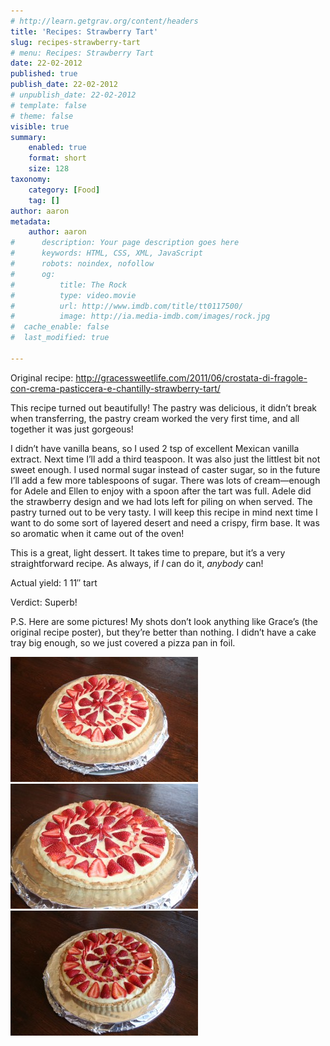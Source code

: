 ```yaml
---
# http://learn.getgrav.org/content/headers
title: 'Recipes: Strawberry Tart'
slug: recipes-strawberry-tart
# menu: Recipes: Strawberry Tart
date: 22-02-2012
published: true
publish_date: 22-02-2012
# unpublish_date: 22-02-2012
# template: false
# theme: false
visible: true
summary:
    enabled: true
    format: short
    size: 128
taxonomy:
    category: [Food]
    tag: []
author: aaron
metadata:
    author: aaron
#      description: Your page description goes here
#      keywords: HTML, CSS, XML, JavaScript
#      robots: noindex, nofollow
#      og:
#          title: The Rock
#          type: video.movie
#          url: http://www.imdb.com/title/tt0117500/
#          image: http://ia.media-imdb.com/images/rock.jpg
#  cache_enable: false
#  last_modified: true

---
```


Original recipe: <http://gracessweetlife.com/2011/06/crostata-di-fragole-con-crema-pasticcera-e-chantilly-strawberry-tart/>

This recipe turned out beautifully! The pastry was delicious, it didn’t break when transferring, the pastry cream worked the very first time, and all together it was just gorgeous!

I didn’t have vanilla beans, so I used 2 tsp of excellent Mexican vanilla extract. Next time I’ll add a third teaspoon. It was also just the littlest bit not sweet enough. I used normal sugar instead of caster sugar, so in the future I’ll add a few more tablespoons of sugar. There was lots of cream—enough for Adele and Ellen to enjoy with a spoon after the tart was full. Adele did the strawberry design and we had lots left for piling on when served. The pastry turned out to be very tasty. I will keep this recipe in mind next time I want to do some sort of layered desert and need a crispy, firm base. It was so aromatic when it came out of the oven!

This is a great, light dessert. It takes time to prepare, but it’s a very straightforward recipe. As always, if *I* can do it, *anybody* can!

Actual yield: 1 11&Prime; tart

Verdict: Superb!

P.S. Here are some pictures! My shots don’t look anything like Grace’s (the original recipe poster), but they’re better than nothing. I didn’t have a cake tray big enough, so we just covered a pizza pan in foil.

[![](tart01-300x200.jpg "Strawberry Tart - Shot 01")](tart01.jpg)[![](tart02-300x200.jpg "Strawberry Tart - Shot 02")](tart02.jpg)[![](tart03-300x200.jpg "Strawberry Tart - Shot 03")](tart03.jpg)

